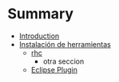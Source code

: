 # Summary

* [Introduction](README.md)
* [Instalación de herramientas](instalacion_de_herramientas.md)
   * [rhc](rhc.md)
       * otra seccion
   * [Eclipse Plugin](eclipse_plugin.md)

